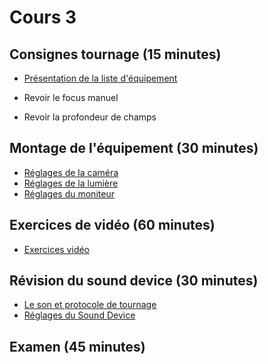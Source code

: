 # Cours 3

## Consignes tournage (15 minutes)
* [Présentation de la liste d'équipement](https://cmontmorency365.sharepoint.com/:x:/r/sites/TIM-programmeTIM752/Documents%20partages/TTP%20-%20R%C3%A9servations/582_312mo_video2_formulaire_emprunt.xlsx?d=w019db52437614b10bf53adea44e0ea16&csf=1&web=1&e=YGIkyg)

* Revoir le focus manuel
* Revoir la profondeur de champs

## Montage de l'équipement (30 minutes)
* [Réglages de la caméra](./references/Caméra.md)
* [Réglages de la lumière](./references/Lumière.md)
* [Réglages du moniteur](./references/Moniteur.md)


## Exercices de vidéo (60 minutes)
*  [Exercices vidéo ](https://cmontmorency365-my.sharepoint.com/:p:/g/personal/flpilote_cmontmorency_qc_ca/EU6f2e3ScKBOg3Nekice69EB0a_KK-Ix4qf0iRW7HZ5eNg?e=8YQcoi)

## Révision du sound device (30 minutes)
* [Le son et protocole de tournage](https://cmontmorency365-my.sharepoint.com/:p:/g/personal/flpilote_cmontmorency_qc_ca/Ef03A9FT-YdOiXknjJVdRkQBlzZ3r3HL9orQbhAi1inuQg?e=Mdbw1f)  
* [Réglages du Sound Device](./references/Sound_device.md)

## Examen (45 minutes)
